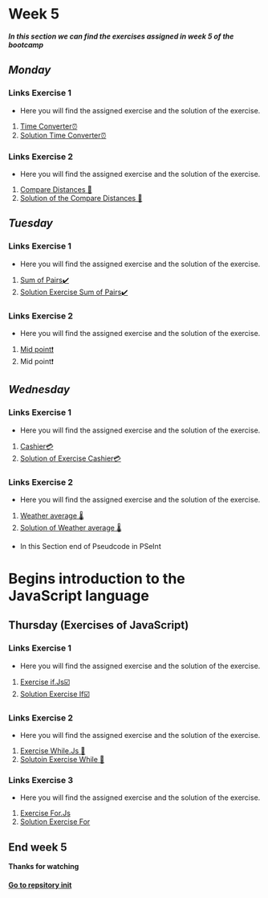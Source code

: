 # Week 5
**_In this section we can find the exercises assigned in week 5 of the bootcamp_**
## _Monday_
### Links Exercise 1
+ Here you will find the assigned exercise and the solution of the exercise.
1. [Time Converter⏰ ](https://bit.ly/3kHYhTr)
2. [Solution Time Converter⏰ ](https://bit.ly/3ZgqcJc)
### Links Exercise 2
+ Here you will find the assigned exercise and the solution of the exercise.
1. [Compare Distances 📏 ](https://bit.ly/3KRyeDN)
2. [Solution of the Compare Distances 📏 ](https://bit.ly/3mciaSS)
## _Tuesday_
### Links Exercise 1
+ Here you will find the assigned exercise and the solution of the exercise.
1. [Sum of Pairs✔️ ](https://bit.ly/3Zyzgce)
2. [Solution Exercise Sum of Pairs✔️ ](https://bit.ly/3kJMVhC)
### Links Exercise 2
+ Here you will find the assigned exercise and the solution of the exercise.
1. [Mid point❗️ ](https://bit.ly/3ZA0bnX)
2. Mid point❗️ 
## _Wednesday_
### Links Exercise 1 
+ Here you will find the assigned exercise and the solution of the exercise.
1. [Cashier💳 ](https://bit.ly/3J5ozaz)
2. [Solution of Exercise Cashier💳 ](https://bit.ly/3Yhcncd)
### Links Exercise 2 
+ Here you will find the assigned exercise and the solution of the exercise.
1. [Weather average 🌡 ](https://bit.ly/3YfeqNJ)
2. [Solution of Weather average  🌡 ](https://bit.ly/3JigeSd)
+ In this Section end of Pseudcode in PSeInt
# Begins introduction to the JavaScript language
## Thursday (Exercises of JavaScript)
### Links Exercise 1
+ Here you will find the assigned exercise and the solution of the exercise.
 1. [Exercise if.Js☑️ ](https://bit.ly/3SL9qiW)
 2. [Solution Exercise If☑️ ](https://bit.ly/3kJNNCU)
 ### Links Exercise 2
+ Here you will find the assigned exercise and the solution of the exercise.
 1. [Exercise While.Js 🔱 ](https://bit.ly/3SLIGPf)
 2. [Solutoin Exercise While 🔱 ](https://bit.ly/3Zm1hUz)
 ### Links Exercise 3
+ Here you will find the assigned exercise and the solution of the exercise.
 1. [Exercise For.Js](https://bit.ly/3ETJg7T)
 2. [Solution Exercise For](https://bit.ly/3ERR6ia)

## End week 5
**Thanks for watching**
#### [Go to repsitory init](https://github.com/Ben4010/CORE-CODE-REPOSITORIOS)
 
